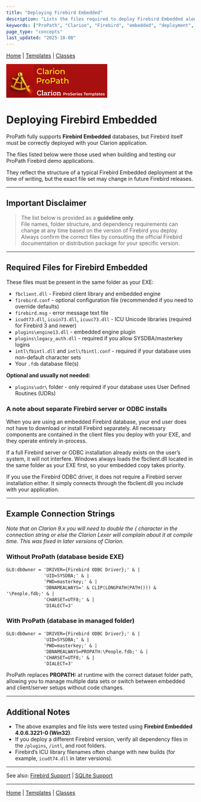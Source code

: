 ```yaml
---
title: "Deploying Firebird Embedded"
description: "Lists the files required to deploy Firebird Embedded alongside Clarion applications using ProPath."
keywords: ["ProPath", "Clarion", "Firebird", "embedded", "deployment", "files", "DLL"]
page_type: "concepts"
last_updated: "2025-10-08"
---
```


[Home](../index.md) | [Templates](../templates/index.md) | [Classes](../classes/index.md)

[![ProPath logo](../assets/images/ProPath270x90.png)](https://www.clarionproseries.com/html/propath.html)

# Deploying Firebird Embedded

ProPath fully supports **Firebird Embedded** databases, but Firebird itself must be correctly deployed with your Clarion application.

The files listed below were those used when building and testing our ProPath Firebird demo applications.  

They reflect the structure of a typical Firebird Embedded deployment at the time of writing, but the exact file set may change in future Firebird releases.

---

## Important Disclaimer

> The list below is provided as a **guideline only**.  
> File names, folder structure, and dependency requirements can change at any time based on the version of Firebird you deploy.  
> Always confirm the correct files by consulting the official Firebird documentation or distribution package for your specific version.

---

## Required Files for Firebird Embedded

These files must be present in the same folder as your EXE:

- `fbclient.dll` - Firebird client library and embedded engine  
- `firebird.conf` - optional configuration file (recommended if you need to override defaults)  
- `firebird.msg` - error message text file  
- `icudt73.dll`, `icuin73.dll`, `icuuc73.dll` - ICU Unicode libraries (required for Firebird 3 and newer)  
- `plugins\engine13.dll` - embedded engine plugin  
- `plugins\legacy_auth.dll` - required if you allow SYSDBA/masterkey logins  
- `intl\fbintl.dll` and `intl\fbintl.conf` - required if your database uses non-default character sets  
- Your `.fdb` database file(s)

**Optional and usually not needed:**  
- `plugins\udr\` folder - only required if your database uses User Defined Routines (UDRs)

### A note about separate Firebird server or ODBC installs

When you are using an embedded Firebird database, your end user does not have to download or install Firebird separately.
All necessary components are contained in the client files you deploy with your EXE, and they operate entirely in-process.

If a full Firebird server or ODBC installation already exists on the user’s system, it will not interfere.
Windows always loads the fbclient.dll located in the same folder as your EXE first, so your embedded copy takes priority.

If you use the Firebird ODBC driver, it does not require a Firebird server installation either. It simply connects through the fbclient.dll you include with your application.

---

## Example Connection Strings

*Note that on Clarion 9.x you will need to double the { character in the connection string or else the Clarion Lexer will complain about it at compile time.  This was fixed in later versions of Clarion.*

### Without ProPath (database beside EXE)
```clarion
GLO:dbOwner = 'DRIVER={Firebird ODBC Driver};' & |
              'UID=SYSDBA;' & | 
              'PWD=masterkey;' & |
              'DBNAMEALWAYS=' & CLIP(LONGPATH(PATH())) & '\People.fdb;' & |
              'CHARSET=UTF8;' & |
              'DIALECT=3'
```

### With ProPath (database in managed folder)
```clarion
GLO:dbOwner = 'DRIVER={Firebird ODBC Driver};' & |
              'UID=SYSDBA;' & | 
              'PWD=masterkey;' & |
              'DBNAMEALWAYS=PROPATH:\People.fdb;' & |
              'CHARSET=UTF8;' & |
              'DIALECT=3'
```

ProPath replaces **PROPATH:** at runtime with the correct dataset folder path,  
allowing you to manage multiple data sets or switch between embedded and client/server setups without code changes.

---

## Additional Notes

- The above examples and file lists were tested using **Firebird Embedded 4.0.6.3221-0 (Win32)**.  
- If you deploy a different Firebird version, verify all dependency files in the `/plugins`, `/intl`, and root folders.  
- Firebird’s ICU library filenames often change with new builds (for example, `icudt74.dll` in later versions).  

---

See also: [Firebird Support](firebird-support.md) | [SQLite Support](sqlite-support.md)

---

[Home](../index.md) | [Templates](../templates/index.md) | [Classes](../classes/index.md)
